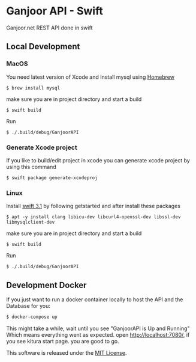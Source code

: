 # Ganjoor API - Swift
Ganjoor.net REST API done in swift

## Local Development

### MacOS
You need latest version of Xcode and Install mysql using [Homebrew](https://brew.sh)
```
$ brew install mysql
```
make sure you are in project directory and start a build
```
$ swift build
```
Run
```
$ ./.build/debug/GanjoorAPI
```
### Generate Xcode project
If you like to build/edit project in xcode you can generate xcode project by using this command
```
$ swift package generate-xcodeproj
```

### Linux
Install [swift 3.1](https://swift.org/getting-started/) by following getstarted and after install these packages
```
$ apt -y install clang libicu-dev libcurl4-openssl-dev libssl-dev libmysqlclient-dev
```
make sure you are in project directory and start a build
```
$ swift build
```
Run
```
$ ./.build/debug/GanjoorAPI
```

## Development Docker

If you just want to run a docker container locally to host the API and the Database for you:
``` bash
$ docker-compose up
```

This might take a while, wait until you see "GanjoorAPI is Up and Running" Which means everything went as expected.
open [http://localhost:7080/](http://localhost:7080/), if you see kitura start page. you are good to go.

This software is released under the [MIT License](LICENSE).
